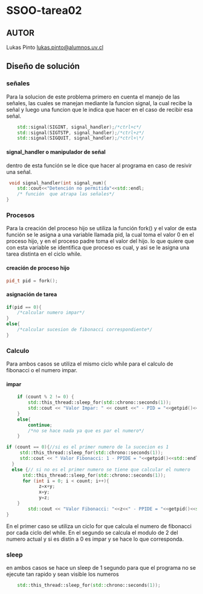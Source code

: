 # SSOO-tarea02

## AUTOR

Lukas Pinto <lukas.pinto@alumnos.uv.cl>

    
## Diseño de solución
### señales
Para la solucion de este problema primero en cuenta el manejo de las señales, las cuales se manejan mediante la funcion
signal, la cual recibe la señal y luego una funcion que le indica que hacer en el caso de recibir esa señal.
```c++
    std::signal(SIGINT, signal_handler);/*ctrl+c*/
    std::signal(SIGTSTP, signal_handler);/*ctrl+z*/
    std::signal(SIGQUIT, signal_handler);/*ctrl+\*/

```
#### signal_handler o manipulador de señal
dentro de esta función se le dice que hacer al programa en caso de resivir una señal.
```c++
 void signal_handler(int signal_num){
	std::cout<<"Detención no permitida"<<std::endl;
	/* función  que atrapa las señales*/
}

```
### Procesos
Para la creación del proceso hijo se utiliza la función fork() y el valor de esta función se le asigna a una variable llamada pid, la cual toma el valor 0 en el proceso hijo, y en el proceso padre toma el valor del hijo.
lo que quiere que con esta variable se identifica que proceso es cual, y asi se le asigna una tarea distinta en el ciclo while.
#### creación de proceso hijo
```c++
pid_t pid = fork();
```
#### asignación de tarea
```c++
if(pid == 0){
    /*calcular numero impar*/
}
else{
    /*calcular sucesion de fibonacci correspondiente*/
}
```
### Calculo
Para ambos casos se utiliza el mismo ciclo while para el calculo de fibonacci o el numero impar.
#### impar
``` c++
	if (count % 2 != 0) {
		std::this_thread::sleep_for(std::chrono::seconds(1));
		std::cout << "Valor Impar: " << count <<" - PID = "<<getpid()<< td::endl;
	}
	else{
		continue;
		/*no se hace nada ya que es par el numero*/
	}

```

```c++
if (count == 0){//si es el primer numero de la sucecion es 1 
	 std::this_thread::sleep_for(std::chrono::seconds(1));
	 std::cout << " Valor Fibonacci: 1 - PPIDE = "<<getpid()<<std::endl;
  }
  else {// si no es el primer numero se tiene que calcular el numero
	  std::this_thread::sleep_for(std::chrono::seconds(1));
	  for (int i = 0; i < count; i++){
			z=x+y;
			x=y;
			y=z;
	}
		std::cout << "Valor Fibonacci: "<<z<<" - PPIDE = "<<getpid()<<std::endl;
}

```
En el primer caso se utiliza un ciclo for que calcula el numero de fibonacci por cada ciclo del while.
En el segundo se calcula el modulo de 2 del numero actual y si es distin a 0 es impar y se hace lo que corresponda.
### sleep
en ambos casos se hace un sleep de 1 segundo para que el programa no se ejecute tan rapido y sean visible los numeros


```c++
    std::this_thread::sleep_for(std::chrono::seconds(1));
```


